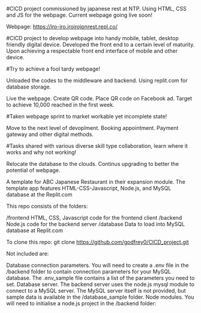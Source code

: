 #CICD project commissioned by japanese rest at NTP.
Using HTML, CSS and JS for the webpage. 
Current webpage going live soon!

Webpage:
https://iro-iro.iroirojpnrest.repl.co/

#CICD project to develop webpage into handy mobile, tablet, desktop friendly digital device.
Developed the front end to a certain level of maturity.
Upon achieving a respectable front end interface of mobile and other device.

#Try to achieve a fool tardy webpage!

Unloaded the codes to the middleware and backend.
Using replit.com for database storage.

Live the webpage.
Create QR code.
Place QR code on Facebook ad.
Target to achieve 10,000 reached in the first week.

#Taken webpage sprint to market workable yet incomplete state!

Move to the next level of devoplment.
Booking appointment.
Payment gateway and other digital methods.

#Tasks shared with various diverse skill type collaboration, learn where it works and why not working!

Relocate the database to the clouds.
Continus upgrading to better the potential of webpage.

A template for ABC Japanese Restaurant in their expansion module. 
The template app features HTML-CSS-Javascript, Node.js, and MySQL database at the Replit.com

This repo consists of the folders:

/frontend         HTML, CSS, Javascript code for the frontend client
/backend          Node.js code for the backend server
/database         Data to load into MySQL database at Replit.com

To clone this repo:
                  git clone https://github.com/godfrey0/CICD_project.git

Not included are:

Database connection parameters. You will need to create a .env file in the /backend folder to contain connection parameters for your MySQL database. The .env_sample file contains a list of the parameters you need to set.
Database server. The backend server uses the node.js mysql module to connect to a MySQL server. The MySQL server itself is not provided, but sample data is available in the /database_sample folder.
Node modules. You will need to initialise a node.js project in the /backend folder:

